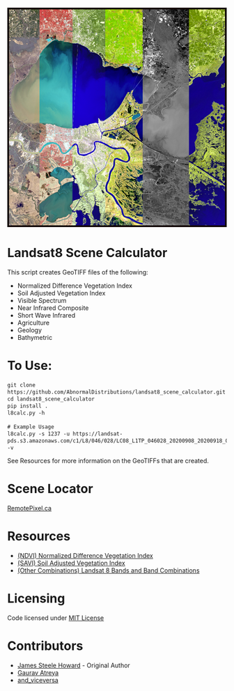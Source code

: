 ![NIR](https://github.com/AbnormalDistributions/landsat8_scene_calculator/blob/main/new_orleans.png)

# Landsat8 Scene Calculator

This script creates GeoTIFF files of the following:
- Normalized Difference Vegetation Index
- Soil Adjusted Vegetation Index
- Visible Spectrum
- Near Infrared Composite
- Short Wave Infrared
- Agriculture
- Geology
- Bathymetric

# To Use:
```
git clone https://github.com/AbnormalDistributions/landsat8_scene_calculator.git
cd landsat8_scene_calculator
pip install .
l8calc.py -h

# Example Usage
l8calc.py -s 1237 -u https://landsat-pds.s3.amazonaws.com/c1/L8/046/028/LC08_L1TP_046028_20200908_20200918_01_T1/LC08_L1TP_046028_20200908_20200918_01_T1_B1.TIF -v

```

See Resources for more information on the GeoTIFFs that are created.


# Scene Locator
[RemotePixel.ca](https://search.remotepixel.ca)

# Resources
* [(NDVI) Normalized Difference Vegetation Index ](https://www.usgs.gov/core-science-systems/nli/landsat/landsat-normalized-difference-vegetation-index)
* [(SAVI) Soil Adjusted Vegetation Index](https://www.usgs.gov/core-science-systems/nli/landsat/landsat-soil-adjusted-vegetation-index)
* [(Other Combinations) Landsat 8 Bands and Band Combinations](https://gisgeography.com/landsat-8-bands-combinations/)

# Licensing
Code licensed under [MIT License](http://opensource.org/licenses/mit-license.html)

# Contributors 
* [James Steele Howard](https://github.com/AbnormalDistributions) - Original Author
* [Gaurav Atreya](https://github.com/Atreyagaurav)
* [and_viceversa](https://github.com/and-viceversa)

